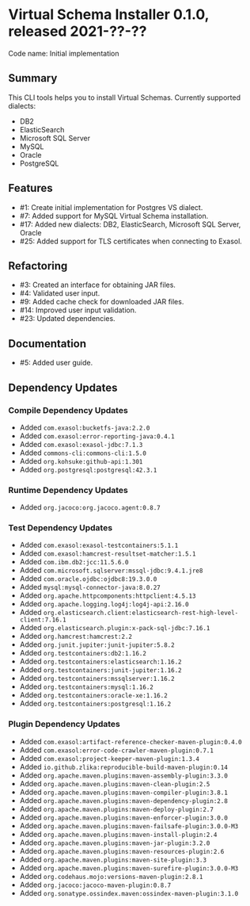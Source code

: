 # Virtual Schema Installer 0.1.0, released 2021-??-??

Code name: Initial implementation

## Summary 

This CLI tools helps you to install Virtual Schemas. Currently supported dialects:

* DB2
* ElasticSearch
* Microsoft SQL Server
* MySQL
* Oracle
* PostgreSQL

## Features

* #1: Create initial implementation for Postgres VS dialect.
* #7: Added support for MySQL Virtual Schema installation.
* #17: Added new dialects: DB2, ElasticSearch, Microsoft SQL Server, Oracle
* #25: Added support for TLS certificates when connecting to Exasol.

## Refactoring

* #3: Created an interface for obtaining JAR files.
* #4: Validated user input.
* #9: Added cache check for downloaded JAR files.
* #14: Improved user input validation.
* #23: Updated dependencies.

## Documentation

* #5: Added user guide.

## Dependency Updates

### Compile Dependency Updates

* Added `com.exasol:bucketfs-java:2.2.0`
* Added `com.exasol:error-reporting-java:0.4.1`
* Added `com.exasol:exasol-jdbc:7.1.3`
* Added `commons-cli:commons-cli:1.5.0`
* Added `org.kohsuke:github-api:1.301`
* Added `org.postgresql:postgresql:42.3.1`

### Runtime Dependency Updates

* Added `org.jacoco:org.jacoco.agent:0.8.7`

### Test Dependency Updates

* Added `com.exasol:exasol-testcontainers:5.1.1`
* Added `com.exasol:hamcrest-resultset-matcher:1.5.1`
* Added `com.ibm.db2:jcc:11.5.6.0`
* Added `com.microsoft.sqlserver:mssql-jdbc:9.4.1.jre8`
* Added `com.oracle.ojdbc:ojdbc8:19.3.0.0`
* Added `mysql:mysql-connector-java:8.0.27`
* Added `org.apache.httpcomponents:httpclient:4.5.13`
* Added `org.apache.logging.log4j:log4j-api:2.16.0`
* Added `org.elasticsearch.client:elasticsearch-rest-high-level-client:7.16.1`
* Added `org.elasticsearch.plugin:x-pack-sql-jdbc:7.16.1`
* Added `org.hamcrest:hamcrest:2.2`
* Added `org.junit.jupiter:junit-jupiter:5.8.2`
* Added `org.testcontainers:db2:1.16.2`
* Added `org.testcontainers:elasticsearch:1.16.2`
* Added `org.testcontainers:junit-jupiter:1.16.2`
* Added `org.testcontainers:mssqlserver:1.16.2`
* Added `org.testcontainers:mysql:1.16.2`
* Added `org.testcontainers:oracle-xe:1.16.2`
* Added `org.testcontainers:postgresql:1.16.2`

### Plugin Dependency Updates

* Added `com.exasol:artifact-reference-checker-maven-plugin:0.4.0`
* Added `com.exasol:error-code-crawler-maven-plugin:0.7.1`
* Added `com.exasol:project-keeper-maven-plugin:1.3.4`
* Added `io.github.zlika:reproducible-build-maven-plugin:0.14`
* Added `org.apache.maven.plugins:maven-assembly-plugin:3.3.0`
* Added `org.apache.maven.plugins:maven-clean-plugin:2.5`
* Added `org.apache.maven.plugins:maven-compiler-plugin:3.8.1`
* Added `org.apache.maven.plugins:maven-dependency-plugin:2.8`
* Added `org.apache.maven.plugins:maven-deploy-plugin:2.7`
* Added `org.apache.maven.plugins:maven-enforcer-plugin:3.0.0`
* Added `org.apache.maven.plugins:maven-failsafe-plugin:3.0.0-M3`
* Added `org.apache.maven.plugins:maven-install-plugin:2.4`
* Added `org.apache.maven.plugins:maven-jar-plugin:3.2.0`
* Added `org.apache.maven.plugins:maven-resources-plugin:2.6`
* Added `org.apache.maven.plugins:maven-site-plugin:3.3`
* Added `org.apache.maven.plugins:maven-surefire-plugin:3.0.0-M3`
* Added `org.codehaus.mojo:versions-maven-plugin:2.8.1`
* Added `org.jacoco:jacoco-maven-plugin:0.8.7`
* Added `org.sonatype.ossindex.maven:ossindex-maven-plugin:3.1.0`
